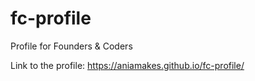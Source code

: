 # fc-profile
Profile for Founders &amp; Coders

Link to the profile: https://aniamakes.github.io/fc-profile/
